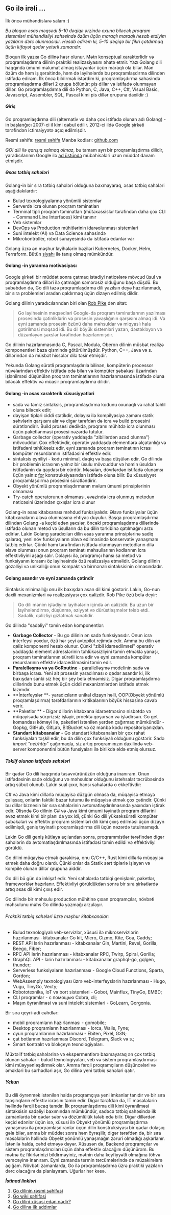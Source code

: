 ## Go ilə irəli ...

İlk öncə mühəndislərə salam :)

*Bu bloqun əsas məqsədi 5-10 dəqiqə ərzində oxuna biləcək proqram sistemləri mühəndisliyi sahəsində özüm üçün maraqlı maraqlı hesab etdiyim yazıların dərc olunmasıdır. Hesab edirəm ki, 5-10 dəqiqə bir fikri çatdırmaq üçün kifayət qədər yetərli zamandır.*

Bloqun ilk yazısı Go dilinə həsr olunur. Mətn konseptual xarakterlidir və proqramlaşdırma dilinin praktiki realizasiyasını əhatə etmir. Yazı Golang dili haqqında ümumi məlumat almaq istəyənlər üçün maraqlı ola bilər. Mən özüm də həm iş şəraitində, həm də layihələrdə bu proqramlaşdırma dilindən istifadə edirəm. İlk öncə bildirmək istərdim ki, proqramlaşdırma sahəsində proqramlaşdırma dilləri 2 qrupa bölünür: pis dillər və istifadə olunmayan dillər. Go proqramlaşdırma dili də Python, C, Java, C++, C#, Visual Basic, Javascript, Assembler, SQL, Pascal kimi pis dillər qrupuna daxildir :)


##### **Giriş**
Go proqramlaşdırma dili (alternativ və daha çox istifadə olunan adı Golang) - in başlanğıcı 2007-ci il kimi qəbul edilir. 2012-ci ildə Google şirkəti tərəfindən ictimaiyyətə açıq edilmişdir.

Rəsmi səhifə: [rəsmi səhifə](https://go.dev/)
Mənbə kodları: [github.com](https://github.com/golang/go)

*GO! dili ilə qarışıq salmaq olmaz*, bu tamam ayrı bir proqramlaşdırma dilidir, yaradıcılarının Google ilə [ad üstündə](https://github.com/golang/go/issues/9) mübahisələri uzun müddət davam etmişdir.

##### **Əsas tətbiq sahələri**
Golang-in bir sıra tətbiq sahələri olduğuna baxmayaraq, əsas tətbiq sahələri aşağıdakılardır:
- Bulud texnologiyalarına yönümlü sistemlər
- Serverdə icra olunan proqram təminatları
- Terminal tipli proqram təminatları (mütəxəssislər tərəfindən daha çox CLI - Command Line Interfaces) kimi tanınır
- Veb sistemlər
- DevOps və Production mühitlərinin idarəolunması sistemləri
- Suni intelekt (AI) və Data Science sahəsində 
- Mikrokontroller, robot sənayesində də istifadə edənlər var

Golang üzrə ən məşhur layihələrin bəziləri Kubernetes, Docker, Helm, Terraform. Bütün [siyahı](https://github.com/golang/go/wiki/Projects) ilə tanış olmaq mümkündür. 


#### **Golang -in yaranma motivasiyası**

Google şirkəti bir müddət sonra çatmaq istədiyi nəticələrə mövcud üsul və proqramlaşdırma dilləri ilə çatmağın səmərəsiz olduğunu başa düşdü. Bu səbəbdən də, Go dili təzə proqramlaşdırma dili yazılsın deyə hazırlanmadı, bir sıra problemləri aradan qaldırmaq üçün dizayn edilmiş dildir.

Golang dilinin yaradıcılarından biri olan [Rob Pike](https://evrone.com/rob-pike-interview) dən sitat:
> Go layihəsinin məqsədləri Google-da proqram təminatlarının yazılması prosesində çətinliklərin və prosesin yavaşlığının qarşısını almaq idi. Və eyni zamanda prosesin özünü daha məhsuldar və miqyaslı hala gətirilməsi məqsəd idi. Bu dil böyük sistemləri yazan, dəstəkləyən və düzənləyən şəxslər tərəfindən hazırlanmışdır.

Go dilinin hazırlanmasında C, Pascal, Modula, Oberon dilinin müsbət realizə komponentləri baza qismində götürülmüşdür. Python, C++, Java və s. dillərindən də müsbət hissələr dilə təsir etmişdir.

Yekunda Golang sürətli proqramlaşdırıla bilinən, kompüterin processor nüvələrindən effektiv istifadə edə bilən və kompüter şəbəkəsi üzərindən işlənilməsi düşünülən proqram təminatlarının hazırlanmasında istifadə oluna biləcək effektiv və müasir proqramlaşdırma dilidir.

#### Golang -in əsas xarakterik xüsusiyyətləri
   
- sadə və təmiz sintaksis, proqramlaşdırma kodunu oxunaqlı və rahat təhlil oluna biləcək edir;
- dəyişən tipləri ciddi statikdir, dolayısı ilə kompilyasiya zamanı statik səhvlərin qarşısını alır və digər tərəfdən də icra və build prosesini sürətləndirir. Build prosesi dedikdə, proqramı mühitdə icra olunması üçün paketlənməsi prosesi nəzərdə tutulur.
- Garbage collector (operativ yaddaşda "zibillərdən azad olunma") mövcuddur. Çox effektivdir, operativ yaddaşda elementlərə əlçatanlığı və istifadəni təhlükəsiz edir, eyni zamanda proqram təminatının icrası kompüter resurslarının istifadəsini effektiv edir.
- sintaksis eyniliyi - kodu minimal, dəqiq və başa düşülən edir. Go dilində bir problemin icrasının yalnız bir üsulu mövcuddur və həmin üsuldan istifadənin də qaydası bir cürdür. Məsələn, dövrlərdən istifadə olunamsı üçün yalnız [for](https://go.dev/tour/flowcontrol/1) konstruksiyasından istifadə oluna bilir. Bu xüsusiyyət proqramlaşdırma prosesini sürətləndirir.
- Obyekt yönümlü proqramlaşdırmanın məlum ümumi prinsiplərinin olmaması
- Try-catch operatorunun olmaması, əvəzində icra olunmuş metodun nəticəsini üzərindən çıxışlar icra olunur

Golang-in əsas kitabxanası məhdud funksiyalıdır. Əlavə funksiyalar üçün kitabxanaların əlavə olunmasına ehtiyac duyulur. Başqa proqramlaşdırma dilindən Golang -a keçid edən şəxslər, öncəki proqramlaşdırma dillərində istifadə olunan metod və üsulların da bu dilin tərkibinə qatılmağını arzu edirlər. Lakin Golang yaradıcıları dilin əsas yaranma prinsiplərinə sadiq qalaraq, yeni növ funksiyaların əlavə edilməsində  konservativ yanaşmanı tətbiq edirlər. Çünki hamı tərəfindən istifadə olunmayan metodların dilə əlavə olunması onun proqram təminatı məhsullarının kodlarının icra effektivliyini aşağı salır. Dolayısı ilə, proqramçı hansı sa metod və funksiyanın icrasını öz layihəsində özü realizasiya etməlidir. Golang dilinin gözəlliyi və unikallığı onun kompakt və birmənalı sintaksisinin olmasındadır.

#### Golang asandır və eyni zamanda çətindir

Sintaksis minimallığı onu ilk baxışdan asan dil kimi göstərir. Lakin, Go-nun daxili mexanizmləri və realizasiyası çox qəlizdir. Rob Pike özü belə deyir:
> Go dili mənim işlədiyim layihələrin içində ən qəlizidir. Bu uzun bir layihələndirmə, düşünmə, əziyyət və dürüstləşmələr tələb etdi. Sadəlik, qəlizliyi gizlətmək sənətidir. 

Go dilində "sadəliyi" təmin edən komponentlər:
- **Garbage Collector** - Bu go dilinin ən sadə funksiyasıdır. Onun icra interfeysi yoxdur, özü hər şeyi avtopilot rejimdə edir. Amma bu dilin ən qəliz komponenti hesab olunur. Çünki "zibil idarəedilməsi" operativ yaddaşda element adresslərinin təhlükəsizliyini təmin etməklə yanaşı, proqram təminatlarının sürətli icra edir və eyni zamanda kompüter resurslarının effektiv idarəedilməsini təmin edir.
- **Paralelləşmə və ya GoRoutine** - parallelləşmə modelinin sadə və birbaşa icrası. Yeni alt prosesin yaradılması o qədər asandır ki, ilk baxışdan sanki siz heç bir şey belə etməmisiz. Digər proqramlaşdırma dillərində bunu etmək üçün ciddi mexanizmlərdən istifadə etmək lazımdır.
- **İnterfeyslər **- yaradıcıların unikal dizayn həlli, OOP(Obyekt yönümlü proqramlaşdırma) tərəfdarlarının kritikalarının böyük hissəsinə cavab verir. 
- **Paketlər ** - Digər dillərin kitabxana idarəetməsinə nisbətdə və müqayisədə sürprizsiz işləyir, proektə qoşursan və işlədirsən. Go get komandası köməyi ilə, paketləri istənilən yerdən çağırmaq mümkündür - Gopkg, GitHub, GitLab, BitBucket və öz mənbə kodu repositoriyanızdan.
- **Standart kitabxanalar** - Go standart kitabxanaları bir çox rahat funksiyaları təşkil edir, bu da dilin çox funksiyalı olduğunu göstərir. Sadə *import "net/http"* çağırmaqla, siz artıq proqramınızın daxilində veb-server komponentini bütün funsiyaları ilə birlikdə əldə etmiş olursuz.

##### **Təklif olunan istifadə sahələri**
Bir qədər Go dili haqqında təsəvvürünüzün olduğuna inanıram. Onun istifadəsinin sadə olduğunu və məhsuldar olduğunu istehsalat təcrübəsində artıq sübut olunub. Lakin sual çıxır, hansı sahələrdə o ekkeftivdir:

C# və Java kimi dillərlə müqayisə düzgün olmasa da, müqayisə etməyə çalışsaq, onlarlın faktiki bazar tutumu ilə müqayisə etmək çox çətindir. Çünki bu dillər biznesin bir sıra sahələrinin avtomatlaşdırılmasında yaxından iştirak edir. Əlisndə Go dilinin C# və Java kimi ümumi təyinatlı proqram dillərini əvəz etmək kimi bir planı da yox idi, çünki Go dili yüksəksürətli kompüter şəbəkələri və effektiv proqram sistemləri dili kimi çıxış edilməsi üçün dizayn edilmişdi, geniş təyinatlı proqramlaşdırma dili üçün nəzərdə tutulmamışdı.

Lakin Go dili geniş kütləyə açılandan sonra, proqrammistlər tərəfindən digər sahələrin də avtomatlaşdırılmasında istifadəsi təmin edildi və effektivliyi görüldü.

Go dilini müqayisə etmək gərəkirsə, onu C/C++, Rust kimi dillərlə müqayisə etmək daha doğru olardı. Çünki onlar da Statik sərt tiplərlə işləyən və kompile olunan dillər qrupuna aiddir.

Go dili bü gün də inkişaf edir. Yeni sahələrdə tətbiqi genişlənir, paketlər, frameworklər hazırlanır. Effektivliyi görüldükdən sonra bir sıra şirkətlərdə artıq əsas dil kimi çıxış edir.

Go dilində bir məhsulu production mühitinə çıxan proqramçılar, növbəti məhsulunu məhs Go dilində yazmağı arzulayır.

###### Praktiki tətbiq sahələri üzrə məşhur kitabxanalar:

- Bulud texnologiyalı veb-servizlər, xüsusi ilə mikroservizlərin hazırlanması -kitabxanalar Go kit, Micro, Gizmo, Kite, Goa, Caddy;
- REST API lərin hazırlanması - kitabxanalar Gin, Martini, Revel, Gorilla, Beego, Fiber;
- RPC API lərin hazırlanması - kitabxanalar RPC, Twirp, Spiral, Gorilla;
- GraphQL API - lərin hazırlanması - kitabxanalar graphql-go, gqlgen, thunder;
- Serverless funksiyaların hazırlanması - Google Cloud Functions, Sparta, Gordon;
- WebAssemply texnologiyası üzrə veb-interfeyslərin hazırlanması - Hugo, Vugu, TinyGo, Vecty;
- Robototexnika, IoT və bort sistemləri - Gobot, Mainflux, TinyGo, EMBD;
- CLI proqramlar - с помощью Cobra, cli;
- Maşın öyrənilməsi və suni intelekt sistemləri - GoLearn, Gorgonia.

Bir sıra qeyri-adi cəhdlər:

- mobil proqramların hazırlanması - gomobile;
- Desktop proqramların hazırlanması -  lorca, Wails, Fyne;
- oyun proqramlarının hazırlanması - Ebiten, Pixel, G3N;
- çat botlarının hazırlanması Discord, Telegram, Slack və s.;
- Smart kontrakt və blokçeyn texnologiyaları.

Müxtəlif tətbiq sahələrinə və ekspermentlərə baxmayaraq ən çox tətbiq olunan sahələr - bulud texnologiyaları, veb və sistem proqramlaşdırması kimi müəyyənləşdirmək olar. Amma fərqli proqramçıların düşüncələri və əməkləri bu sərhədləri aşır, Go dilinə yeni tətbiq sahələri qatır.

##### **Yekun**
Bu dili öyrənmək istənilən halda proqramçıya yeni imkanlar tanıdır və bir sıra tapşırıqların effektiv icrasını təmin edir. Digər tərəfdən də, İT məsələlərin həllində fərqli bucaq tanıdır. İlk proqramlaşdırma dili kimi öyrənilməsi sintaksisin sadəliyi baxımından mümkündür, sadəcə tətbiq sahəsində ilk zamanlarda bir qədər səbr və dözümlülük tələb edə bilir. Digər dillərdən keçid edənlər üçün isə, xüsusi ilə Obyekt yönümlü proqramlaşdırma yanaşması ilə proqramlaşdıranlar üçün dilin konstruksiyası bir qədər dolaşıq gələ bilər, amma bir müddət sonra həm öyrəşilir, digər tərəfdən də, bir sıra məsələlərin həllində Obyekt yönümlü yanaşmağın zəruri olmadığı aşkarlanır. 
İstənilə halda, cəhd etməyə dəyər. Xüsusən də, Backend proqramçılar və sistem proqramlaşdırıcıları üçün daha effektiv olacağını düşünürəm.
Bu mətnə öz fikirlərinizi bildirməyiniz, mətnin daha keyfiyyətli olmağına töhvə verəcəyinə inanıram. Eyni zamanda termin tərcümələrində də müzakirələrə açığam.
Növbəti zamanlarda, Go ilə proqramlaşdırma üzrə praktiki yazıların dərc olacağını da planlayıram.
Uğurlar hər kəsə.

***İstinad linkləri***

1. [Go dilinin rəsmi səhifəsi](https://go.dev/)
2. [Go wiki səhifəsi](https://en.wikipedia.org/wiki/Go_(programming_language))
3. [Go dilini xüsusi edən nədir?](https://tproger.ru/translations/chto-delaet-go-takim-neobychnym/)
4. [Go dilinə ilk addımlar](https://docs.microsoft.com/en-us/learn/paths/go-first-steps/)



